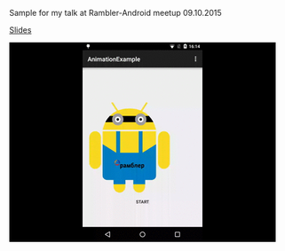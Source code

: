 Sample for my talk at Rambler-Android meetup 09.10.2015

[Slides](http://www.slideshare.net/olegosipenko/android-vector-drawable-52671249)

[![video](https://github.com/olegosipenko/AnimationExample/blob/master/art/ezgif-3685436289.gif)](http://www.youtube.com/watch?v=Dq0tC_xUTJI)